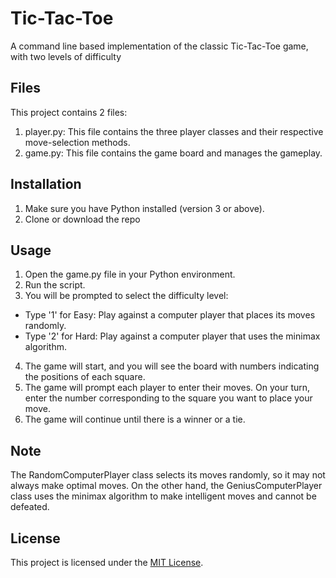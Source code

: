 # Tic-Tac-Toe
A command line based implementation of the classic Tic-Tac-Toe game, with two levels of difficulty

## Files
This project contains 2 files:
1. player.py: This file contains the three player classes and their respective move-selection methods.
2. game.py: This file contains the game board and manages the gameplay.

## Installation
1. Make sure you have Python installed (version 3 or above).
2. Clone or download the repo

## Usage
1. Open the game.py file in your Python environment.
2. Run the script.
3. You will be prompted to select the difficulty level:
  - Type '1' for Easy: Play against a computer player that places its moves randomly.
  - Type '2' for Hard: Play against a computer player that uses the minimax algorithm.
4. The game will start, and you will see the board with numbers indicating the positions of each square.
5. The game will prompt each player to enter their moves. On your turn, enter the number corresponding to the square you want to place your move.
6. The game will continue until there is a winner or a tie.

## Note
The RandomComputerPlayer class selects its moves randomly, so it may not always make optimal moves. On the other hand, the GeniusComputerPlayer class uses the minimax algorithm to make intelligent moves and cannot be defeated.

## License
This project is licensed under the [MIT License](LICENSE).
